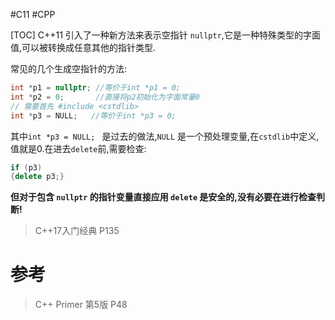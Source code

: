 #C11 
#CPP 

[TOC]
C++11 引入了一种新方法来表示空指针 `nullptr`,它是一种特殊类型的字面值,可以被转换成任意其他的指针类型.

常见的几个生成空指针的方法:
```cpp
int *p1 = nullptr; //等价于int *p1 = 0;
int *p2 = 0;       //直接将p2初始化为字面常量0
// 需要首先 #include <cstdlib>
int *p3 = NULL;   //等价于int *p3 = 0;
```

其中`int *p3 = NULL; ` 是过去的做法,`NULL` 是一个预处理变量,在`cstdlib`中定义,值就是0.在进去`delete`前,需要检查:
```cpp
if (p3)
{delete p3;}
```

**但对于包含 `nullptr` 的指针变量直接应用 `delete` 是安全的,没有必要在进行检查判断!**
>C++17入门经典 P135

# 参考
>C++ Primer 第5版 P48
